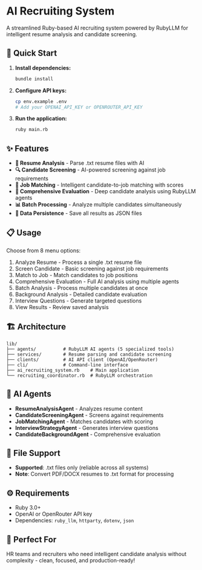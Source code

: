 # AI Recruiting System

A streamlined Ruby-based AI recruiting system powered by RubyLLM for intelligent resume analysis and candidate screening.

## 🚀 Quick Start

1. **Install dependencies:**
   ```bash
   bundle install
   ```

2. **Configure API keys:**
   ```bash
   cp env.example .env
   # Add your OPENAI_API_KEY or OPENROUTER_API_KEY
   ```

3. **Run the application:**
   ```bash
   ruby main.rb
   ```

## ✨ Features

- **📄 Resume Analysis** - Parse .txt resume files with AI
- **🔍 Candidate Screening** - AI-powered screening against job requirements  
- **🎯 Job Matching** - Intelligent candidate-to-job matching with scores
- **🤖 Comprehensive Evaluation** - Deep candidate analysis using RubyLLM agents
- **📊 Batch Processing** - Analyze multiple candidates simultaneously
- **💾 Data Persistence** - Save all results as JSON files

## 📋 Usage

Choose from 8 menu options:
1. Analyze Resume - Process a single .txt resume file
2. Screen Candidate - Basic screening against job requirements
3. Match to Job - Match candidates to job positions
4. Comprehensive Evaluation - Full AI analysis using multiple agents
5. Batch Analysis - Process multiple candidates at once
6. Background Analysis - Detailed candidate evaluation
7. Interview Questions - Generate targeted questions
8. View Results - Review saved analysis

## 🏗️ Architecture

```
lib/
├── agents/          # RubyLLM AI agents (5 specialized tools)
├── services/        # Resume parsing and candidate screening
├── clients/         # AI API client (OpenAI/OpenRouter)
├── cli/             # Command-line interface
├── ai_recruiting_system.rb    # Main application
└── recruiting_coordinator.rb  # RubyLLM orchestration
```

## 🤖 AI Agents

- **ResumeAnalysisAgent** - Analyzes resume content
- **CandidateScreeningAgent** - Screens against requirements  
- **JobMatchingAgent** - Matches candidates with scoring
- **InterviewStrategyAgent** - Generates interview questions
- **CandidateBackgroundAgent** - Comprehensive evaluation

## 📄 File Support

- **Supported**: .txt files only (reliable across all systems)
- **Note**: Convert PDF/DOCX resumes to .txt format for processing

## ⚙️ Requirements

- Ruby 3.0+
- OpenAI or OpenRouter API key
- Dependencies: `ruby_llm`, `httparty`, `dotenv`, `json`

## 🎯 Perfect For

HR teams and recruiters who need intelligent candidate analysis without complexity - clean, focused, and production-ready!
